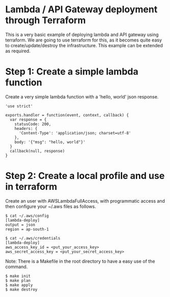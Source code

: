 # Lambda / API Gateway deployment through Terraform

This is a very basic example of deploying lambda and API gateway using terraform. We are going to use terraform for this, as it becomes quite easy to create/update/destroy the infrastructure. This example can be extended as required.

# Step 1: Create a simple lambda function

Create a very simple lambda function with a 'hello, world' json response.

```
'use strict'

exports.handler = function(event, context, callback) {
  var response = {
    statusCode: 200,
    headers: {
      'Content-Type': 'application/json; charset=utf-8'
    },
    body: '{"msg": "hello, world"}'
  }
  callback(null, response)
}
```

# Step 2: Create a local profile and use in terraform

Create an user with AWSLambdaFullAccess, with programmatic access and then configure your ~/.aws files as follows.

```
$ cat ~/.aws/config
[lambda-deploy]
output = json
region = ap-south-1

$ cat ~/.aws/credentials
[lambda-deploy]
aws_access_key_id = <put_your_access_key>
aws_secret_access_key = <put_your_secret_access_key>
```

Note: There is a Makefile in the root directory to have a easy use of the command.

```
$ make init
$ make plan
$ make apply
$ make destroy
```
